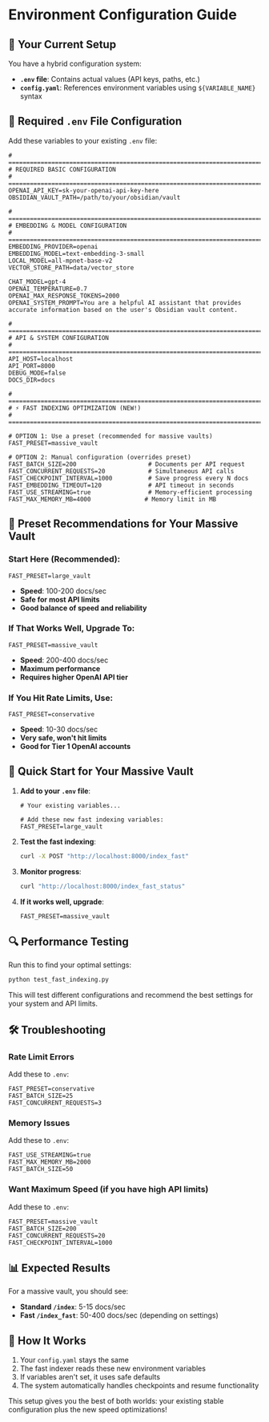 # Environment Configuration Guide

## 🔧 Your Current Setup

You have a hybrid configuration system:
- **`.env` file**: Contains actual values (API keys, paths, etc.)
- **`config.yaml`**: References environment variables using `${VARIABLE_NAME}` syntax

## 📝 Required `.env` File Configuration

Add these variables to your existing `.env` file:

```env
# =============================================================================
# REQUIRED BASIC CONFIGURATION
# =============================================================================
OPENAI_API_KEY=sk-your-openai-api-key-here
OBSIDIAN_VAULT_PATH=/path/to/your/obsidian/vault

# =============================================================================
# EMBEDDING & MODEL CONFIGURATION  
# =============================================================================
EMBEDDING_PROVIDER=openai
EMBEDDING_MODEL=text-embedding-3-small
LOCAL_MODEL=all-mpnet-base-v2
VECTOR_STORE_PATH=data/vector_store

CHAT_MODEL=gpt-4
OPENAI_TEMPERATURE=0.7
OPENAI_MAX_RESPONSE_TOKENS=2000
OPENAI_SYSTEM_PROMPT=You are a helpful AI assistant that provides accurate information based on the user's Obsidian vault content.

# =============================================================================
# API & SYSTEM CONFIGURATION
# =============================================================================
API_HOST=localhost
API_PORT=8000
DEBUG_MODE=false
DOCS_DIR=docs

# =============================================================================
# ⚡ FAST INDEXING OPTIMIZATION (NEW!)
# =============================================================================

# OPTION 1: Use a preset (recommended for massive vaults)
FAST_PRESET=massive_vault

# OPTION 2: Manual configuration (overrides preset)
FAST_BATCH_SIZE=200                    # Documents per API request
FAST_CONCURRENT_REQUESTS=20            # Simultaneous API calls  
FAST_CHECKPOINT_INTERVAL=1000          # Save progress every N docs
FAST_EMBEDDING_TIMEOUT=120             # API timeout in seconds
FAST_USE_STREAMING=true                # Memory-efficient processing
FAST_MAX_MEMORY_MB=4000               # Memory limit in MB
```

## 🎯 Preset Recommendations for Your Massive Vault

### Start Here (Recommended):
```env
FAST_PRESET=large_vault
```
- **Speed**: 100-200 docs/sec
- **Safe for most API limits**
- **Good balance of speed and reliability**

### If That Works Well, Upgrade To:
```env
FAST_PRESET=massive_vault
```
- **Speed**: 200-400 docs/sec
- **Maximum performance**
- **Requires higher OpenAI API tier**

### If You Hit Rate Limits, Use:
```env
FAST_PRESET=conservative
```
- **Speed**: 10-30 docs/sec
- **Very safe, won't hit limits**
- **Good for Tier 1 OpenAI accounts**

## 🚀 Quick Start for Your Massive Vault

1. **Add to your `.env` file**:
   ```env
   # Your existing variables...
   
   # Add these new fast indexing variables:
   FAST_PRESET=large_vault
   ```

2. **Test the fast indexing**:
   ```bash
   curl -X POST "http://localhost:8000/index_fast"
   ```

3. **Monitor progress**:
   ```bash
   curl "http://localhost:8000/index_fast_status"
   ```

4. **If it works well, upgrade**:
   ```env
   FAST_PRESET=massive_vault
   ```

## 🔍 Performance Testing

Run this to find your optimal settings:
```bash
python test_fast_indexing.py
```

This will test different configurations and recommend the best settings for your system and API limits.

## 🛠️ Troubleshooting

### Rate Limit Errors
Add these to `.env`:
```env
FAST_PRESET=conservative
FAST_BATCH_SIZE=25
FAST_CONCURRENT_REQUESTS=3
```

### Memory Issues
Add these to `.env`:
```env
FAST_USE_STREAMING=true
FAST_MAX_MEMORY_MB=2000
FAST_BATCH_SIZE=50
```

### Want Maximum Speed (if you have high API limits)
Add these to `.env`:
```env
FAST_PRESET=massive_vault
FAST_BATCH_SIZE=200
FAST_CONCURRENT_REQUESTS=20
FAST_CHECKPOINT_INTERVAL=1000
```

## 📊 Expected Results

For a massive vault, you should see:
- **Standard `/index`**: 5-15 docs/sec
- **Fast `/index_fast`**: 50-400 docs/sec (depending on settings)

## 🔧 How It Works

1. Your `config.yaml` stays the same
2. The fast indexer reads these new environment variables
3. If variables aren't set, it uses safe defaults
4. The system automatically handles checkpoints and resume functionality

This setup gives you the best of both worlds: your existing stable configuration plus the new speed optimizations! 